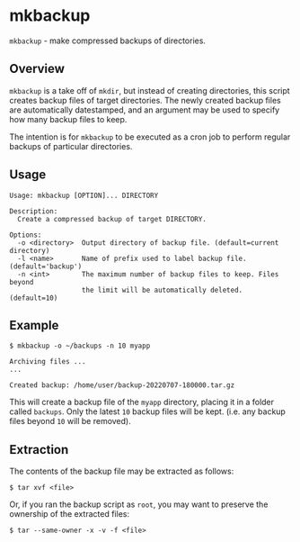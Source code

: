 # mkbackup

`mkbackup` - make compressed backups of directories.


## Overview

`mkbackup` is a take off of `mkdir`, but instead of creating directories, this
script creates backup files of target directories.
The newly created backup files are automatically datestamped, and an argument
may be used to specify how many backup files to keep.

The intention is for `mkbackup` to be executed as a cron job to perform regular
backups of particular directories.


## Usage

```
Usage: mkbackup [OPTION]... DIRECTORY

Description:
  Create a compressed backup of target DIRECTORY.

Options:
  -o <directory>  Output directory of backup file. (default=current directory)
  -l <name>       Name of prefix used to label backup file. (default='backup')
  -n <int>        The maximum number of backup files to keep. Files beyond
                  the limit will be automatically deleted. (default=10)
```


## Example

```
$ mkbackup -o ~/backups -n 10 myapp

Archiving files ...
...

Created backup: /home/user/backup-20220707-180000.tar.gz
```

This will create a backup file of the `myapp` directory, placing it in a folder
called `backups`. Only the latest `10` backup files will be kept. (i.e. any
backup files beyond `10` will be removed).


## Extraction

The contents of the backup file may be extracted as follows:

```
$ tar xvf <file>
```

Or, if you ran the backup script as `root`, you may want to preserve the
ownership of the extracted files:

```
$ tar --same-owner -x -v -f <file>
```
